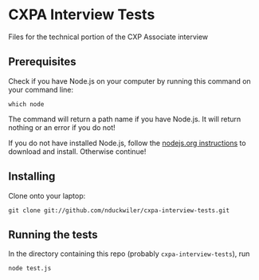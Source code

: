 # CXPA Interview Tests
Files for the technical portion of the CXP Associate interview

Prerequisites
-------

Check if you have Node.js on your computer by running this command on your command line:
```
which node
```
The command will return a path name if you have Node.js. It will return nothing or an error if you do not!

If you do not have installed Node.js, follow the [nodejs.org instructions](https://nodejs.org/en/) to download and install. Otherwise continue!


Installing
-------

Clone onto your laptop:

```
git clone git://github.com/nduckwiler/cxpa-interview-tests.git 
```


Running the tests
-------
In the directory containing this repo (probably `cxpa-interview-tests`), run 
```
node test.js
```

